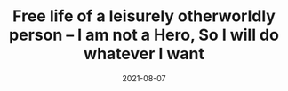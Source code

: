 ---
layout: default
modal-id: 12
date: 2021-08-07
title: 'Free life of a leisurely otherworldly person – I am not a Hero, So I will do whatever I want'
novelurl: https://yourfantasytranslations.github.io/FL/
img: FL.jpg
alt: image-alt
description: "Coming Soon"
---